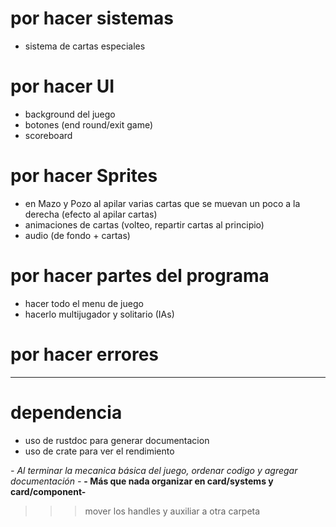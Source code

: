 # por hacer sistemas
- sistema de cartas especiales

# por hacer UI
- background del juego
- botones (end round/exit game)
- scoreboard

# por hacer Sprites
- en Mazo y Pozo al apilar varias cartas que se muevan un poco a la derecha (efecto al apilar cartas)
- animaciones de cartas (volteo, repartir cartas al principio)
- audio (de fondo + cartas)

# por hacer partes del programa
- hacer todo el menu de juego
- hacerlo multijugador y solitario (IAs)

# por hacer errores
---

# dependencia
- uso de rustdoc para generar documentacion
- uso de crate para ver el rendimiento

_- Al terminar la mecanica básica del juego, ordenar codigo y agregar documentación -_
__- Más que nada organizar en card/systems y card/component-__
>>> mover los handles y auxiliar a otra carpeta